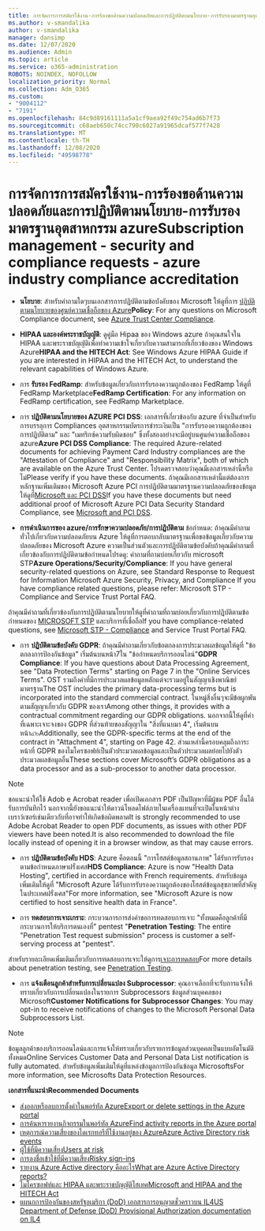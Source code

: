 ```yaml
---
title: การจัดการการสมัครใช้งาน-การร้องขอด้านความปลอดภัยและการปฏิบัติตามนโยบาย-การรับรองมาตรฐานอุตสาหกรรม azure
ms.author: v-smandalika
author: v-smandalika
manager: dansimp
ms.date: 12/07/2020
ms.audience: Admin
ms.topic: article
ms.service: o365-administration
ROBOTS: NOINDEX, NOFOLLOW
localization_priority: Normal
ms.collection: Adm_O365
ms.custom:
- "9004112"
- "7191"
ms.openlocfilehash: 84c9d89161111a5a1cf9aea92f49c754ad6b7f73
ms.sourcegitcommit: c68aeb650c74cc790c6027a91965dcaf577f7428
ms.translationtype: MT
ms.contentlocale: th-TH
ms.lasthandoff: 12/08/2020
ms.locfileid: "49598778"
---
```

# <a name="subscription-management---security-and-compliance-requests---azure-industry-compliance-accreditation"></a><span data-ttu-id="4abe8-102">การจัดการการสมัครใช้งาน-การร้องขอด้านความปลอดภัยและการปฏิบัติตามนโยบาย-การรับรองมาตรฐานอุตสาหกรรม azure</span><span class="sxs-lookup"><span data-stu-id="4abe8-102">Subscription management - security and compliance requests - azure industry compliance accreditation</span></span>

- <span data-ttu-id="4abe8-103">**นโยบาย**: สำหรับคำถามใดๆบนเอกสารการปฏิบัติตามข้อบังคับของ Microsoft ให้ดูที่การ [ปฏิบัติตามนโยบายของศูนย์ความเชื่อถือของ Azure](https://docs.microsoft.com/compliance/regulatory/offering-SOC)</span><span class="sxs-lookup"><span data-stu-id="4abe8-103">**Policy**: For any questions on Microsoft Compliance document, see [Azure Trust Center Compliance](https://docs.microsoft.com/compliance/regulatory/offering-SOC).</span></span>

- <span data-ttu-id="4abe8-104">**HIPAA และองค์พระราชบัญญัติ**: ดูคู่มือ Hipaa ของ Windows azure ถ้าคุณสนใจใน HIPAA และพระราชบัญญัติเพื่อทำความเข้าใจเกี่ยวกับความสามารถที่เกี่ยวข้องของ Windows Azure</span><span class="sxs-lookup"><span data-stu-id="4abe8-104">**HIPAA and the HITECH Act**: See Windows Azure HIPAA Guide if you are interested in HIPAA and the HITECH Act, to understand the relevant capabilities of Windows Azure.</span></span>

- <span data-ttu-id="4abe8-105">การ **รับรอง FedRamp**: สำหรับข้อมูลเกี่ยวกับการรับรองความถูกต้องของ FedRamp ให้ดูที่ FedRamp Marketplace</span><span class="sxs-lookup"><span data-stu-id="4abe8-105">**FedRamp Certification**: For any information on FedRamp certification, see FedRamp Marketplace.</span></span>

- <span data-ttu-id="4abe8-106">การ **ปฏิบัติตามนโยบายของ AZURE PCI DSS**: เอกสารที่เกี่ยวข้องกับ azure ที่จำเป็นสำหรับการบรรลุการ Compliances อุตสาหกรรมบัตรการชำระเงินเป็น "การรับรองความถูกต้องของการปฏิบัติตาม" และ "เมทริกซ์ความรับผิดชอบ" ซึ่งทั้งสองอย่างจะมีอยู่บนศูนย์ความเชื่อถือของ azure</span><span class="sxs-lookup"><span data-stu-id="4abe8-106">**Azure PCI DSS Compliance**: The required Azure-related documents for achieving Payment Card Industry compliances are the "Attestation of Compliance" and "Responsibility Matrix", both of which are available on the Azure Trust Center.</span></span> <span data-ttu-id="4abe8-107">โปรดตรวจสอบว่าคุณมีเอกสารเหล่านี้หรือไม่</span><span class="sxs-lookup"><span data-stu-id="4abe8-107">Please verify if you have these documents.</span></span> <span data-ttu-id="4abe8-108">ถ้าคุณมีเอกสารเหล่านี้แต่ต้องการหลักฐานเพิ่มเติมของ Microsoft Azure PCI การปฏิบัติตามมาตรฐานความปลอดภัยของข้อมูลให้ดูที่[Microsoft และ PCI DSS](https://docs.microsoft.com/compliance/regulatory/offering-PCI-DSS)</span><span class="sxs-lookup"><span data-stu-id="4abe8-108">If you have these documents but need additional proof of Microsoft Azure PCI Data Security Standard Compliance, see [Microsoft and PCI DSS](https://docs.microsoft.com/compliance/regulatory/offering-PCI-DSS).</span></span>

- <span data-ttu-id="4abe8-109">**การดำเนินการของ azure/การรักษาความปลอดภัย/การปฏิบัติตาม** ข้อกำหนด: ถ้าคุณมีคำถามทั่วไปเกี่ยวกับความปลอดภัยบน Azure ให้ดูที่การตอบกลับมาตรฐานเพื่อขอข้อมูลเกี่ยวกับความปลอดภัยของ Microsoft Azure ความเป็นส่วนตัวและการปฏิบัติตามข้อบังคับถ้าคุณมีคำถามที่เกี่ยวข้องกับการปฏิบัติตามข้อกำหนดโปรดดู: คำถามที่ถามบ่อยเกี่ยวกับ microsoft STP</span><span class="sxs-lookup"><span data-stu-id="4abe8-109">**Azure Operations/Security/Compliance**: If you have general security-related questions on Azure, see Standard Response to Request for Information Microsoft Azure Security, Privacy, and Compliance If you have compliance related questions, please refer: Microsoft STP - Compliance and Service Trust Portal FAQ.</span></span>

<span data-ttu-id="4abe8-110">ถ้าคุณมีคำถามที่เกี่ยวข้องกับการปฏิบัติตามนโยบายให้ดูที่คำถามที่ถามบ่อยเกี่ยวกับการปฏิบัติตามข้อกำหนดของ [MICROSOFT STP](https://www.microsoft.com/trust-center/compliance/compliance-overview) และบริการที่เชื่อถือ</span><span class="sxs-lookup"><span data-stu-id="4abe8-110">If you have compliance-related questions, see [Microsoft STP - Compliance](https://www.microsoft.com/trust-center/compliance/compliance-overview) and Service Trust Portal FAQ.</span></span>

- <span data-ttu-id="4abe8-111">การ **ปฏิบัติตามข้อบังคับ GDPR**: ถ้าคุณมีคำถามเกี่ยวกับข้อตกลงการประมวลผลข้อมูลให้ดูที่ "ข้อตกลงการป้องกันข้อมูล" เริ่มต้นบนหน้า7ใน "ข้อกำหนดบริการออนไลน์"</span><span class="sxs-lookup"><span data-stu-id="4abe8-111">**GDPR Compliance**: If you have questions about Data Processing Agreement, see "Data Protection Terms" starting on Page 7 in the "Online Services Terms".</span></span> <span data-ttu-id="4abe8-112">OST รวมถึงคำที่มีการประมวลผลข้อมูลหลักแต่จะรวมอยู่ในสัญญาเชิงพาณิชย์มาตรฐาน</span><span class="sxs-lookup"><span data-stu-id="4abe8-112">The OST includes the primary data-processing terms but is incorporated into the standard commercial contract.</span></span> <span data-ttu-id="4abe8-113">ในหมู่สิ่งอื่นๆจะมีข้อผูกพันตามสัญญาเกี่ยวกับ GDPR ของเรา</span><span class="sxs-lookup"><span data-stu-id="4abe8-113">Among other things, it provides with a contractual commitment regarding our GDPR obligations.</span></span> <span data-ttu-id="4abe8-114">นอกจากนี้ให้ดูที่คำที่เฉพาะเจาะจงของ GDPR ที่ส่วนท้ายของสัญญาใน "สิ่งที่แนบมา 4", เริ่มต้นบนหน้า๔๒</span><span class="sxs-lookup"><span data-stu-id="4abe8-114">Additionally, see the GDPR-specific terms at the end of the contract in "Attachment 4", starting on Page 42.</span></span> <span data-ttu-id="4abe8-115">ส่วนเหล่านี้ครอบคลุมถึงภาระหน้าที่ GDPR ของไมโครซอฟท์เป็นตัวประมวลผลข้อมูลและเป็นตัวประมวลผลย่อยไปยังตัวประมวลผลข้อมูลอื่น</span><span class="sxs-lookup"><span data-stu-id="4abe8-115">These sections cover Microsoft’s GDPR obligations as a data processor and as a sub-processor to another data processor.</span></span>

> [!NOTE]
> <span data-ttu-id="4abe8-116">ขอแนะนำให้ใช้ Adob e Acrobat reader เพื่อเปิดเอกสาร PDF เป็นปัญหาที่มีผู้ชม PDF อื่นได้รับการบันทึกไว้ นอกจากนี้ยังขอแนะนำให้ดาวน์โหลดไฟล์ภายในเครื่องแทนที่จะเปิดในหน้าต่างเบราว์เซอร์เช่นเดียวกับที่อาจทำให้เกิดข้อผิดพลาด</span><span class="sxs-lookup"><span data-stu-id="4abe8-116">It is strongly recommended to use Adobe Acrobat Reader to open PDF documents, as issues with other PDF viewers have been noted.It is also recommended to download the file locally instead of opening it in a browser window, as that may cause errors.</span></span>

- <span data-ttu-id="4abe8-117">การ **ปฏิบัติตามข้อบังคับ HDS**: Azure คือตอนนี้ "การโฮสต์ข้อมูลสถานภาพ" ได้รับการรับรองตามข้อกำหนดภาษาฝรั่งเศส</span><span class="sxs-lookup"><span data-stu-id="4abe8-117">**HDS Compliance**: Azure is now "Health Data Hosting", certified in accordance with French requirements.</span></span> <span data-ttu-id="4abe8-118">สำหรับข้อมูลเพิ่มเติมให้ดูที่ "Microsoft Azure ได้รับการรับรองความถูกต้องของโฮสต์ข้อมูลสุขภาพที่สำคัญในประเทศฝรั่งเศส"</span><span class="sxs-lookup"><span data-stu-id="4abe8-118">For more information, see "Microsoft Azure is now certified to host sensitive health data in France".</span></span>

- <span data-ttu-id="4abe8-119">การ **ทดสอบการเจาะเกราะ**: กระบวนการการส่งคำขอการทดสอบการเจาะ "ทั้งหมดคือลูกค้าที่มีกระบวนการให้บริการตนเองที่" pentest "</span><span class="sxs-lookup"><span data-stu-id="4abe8-119">**Penetration Testing**: The entire "Penetration Test request submission" process is customer a self-serving process at "pentest".</span></span>

<span data-ttu-id="4abe8-120">สำหรับรายละเอียดเพิ่มเติมเกี่ยวกับการทดสอบการเจาะให้ดูการ[เจาะการทดสอบ](https://docs.microsoft.com/azure/security/fundamentals/pen-testing)</span><span class="sxs-lookup"><span data-stu-id="4abe8-120">For more details about penetration testing, see [Penetration Testing](https://docs.microsoft.com/azure/security/fundamentals/pen-testing).</span></span>

- <span data-ttu-id="4abe8-121">การ **แจ้งเตือนลูกค้าสำหรับการเปลี่ยนแปลง Subprocessor**: คุณอาจเลือกที่จะรับการแจ้งให้ทราบเกี่ยวกับการเปลี่ยนแปลงในรายการ Subprocessors ข้อมูลส่วนบุคคลของ Microsoft</span><span class="sxs-lookup"><span data-stu-id="4abe8-121">**Customer Notifications for Subprocessor Changes**: You may opt-in to receive notifications of changes to the Microsoft Personal Data Subprocessors List.</span></span>

> [!NOTE]
> <span data-ttu-id="4abe8-122">ข้อมูลลูกค้าของบริการออนไลน์และการแจ้งให้ทราบเกี่ยวกับรายการข้อมูลส่วนบุคคลเป็นแบบอัตโนมัติทั้งหมด</span><span class="sxs-lookup"><span data-stu-id="4abe8-122">Online Services Customer Data and Personal Data List notification is fully automated.</span></span> <span data-ttu-id="4abe8-123">สำหรับข้อมูลเพิ่มเติมให้ดูที่แหล่งข้อมูลการป้องกันข้อมูล Microsofts</span><span class="sxs-lookup"><span data-stu-id="4abe8-123">For more information, see Microsofts Data Protection Resources.</span></span>

<span data-ttu-id="4abe8-124">**เอกสารที่แนะนำ**</span><span class="sxs-lookup"><span data-stu-id="4abe8-124">**Recommended Documents**</span></span>

- [<span data-ttu-id="4abe8-125">ส่งออกหรือลบการตั้งค่าในพอร์ทัล Azure</span><span class="sxs-lookup"><span data-stu-id="4abe8-125">Export or delete settings in the Azure portal</span></span>](https://docs.microsoft.com/azure/azure-portal/set-preferences)
- [<span data-ttu-id="4abe8-126">การค้นหารายงานกิจกรรมในพอร์ทัล Azure</span><span class="sxs-lookup"><span data-stu-id="4abe8-126">Find activity reports in the Azure portal</span></span>](https://docs.microsoft.com/azure/active-directory/reports-monitoring/howto-find-activity-reports)
- [<span data-ttu-id="4abe8-127">เหตุการณ์ความเสี่ยงของไดเรกทอรีที่ใช้งานอยู่ของ Azure</span><span class="sxs-lookup"><span data-stu-id="4abe8-127">Azure Active Directory risk events</span></span>](https://docs.microsoft.com/azure/active-directory/identity-protection/overview-identity-protection)
- [<span data-ttu-id="4abe8-128">ผู้ใช้ที่มีความเสี่ยง</span><span class="sxs-lookup"><span data-stu-id="4abe8-128">Users at risk</span></span>](https://docs.microsoft.com/azure/active-directory/identity-protection/overview-identity-protection)
- [<span data-ttu-id="4abe8-129">การลงชื่อเข้าใช้ที่มีความเสี่ยง</span><span class="sxs-lookup"><span data-stu-id="4abe8-129">Risky sign-ins</span></span>](https://docs.microsoft.com/azure/active-directory/identity-protection/overview-identity-protection)
- [<span data-ttu-id="4abe8-130">รายงาน Azure Active directory คืออะไร</span><span class="sxs-lookup"><span data-stu-id="4abe8-130">What are Azure Active Directory reports?</span></span>](https://docs.microsoft.com/azure/active-directory/reports-monitoring/overview-reports)
- [<span data-ttu-id="4abe8-131">ไมโครซอฟท์และ HIPAA และพระราชบัญญัติไฮเทค</span><span class="sxs-lookup"><span data-stu-id="4abe8-131">Microsoft and HIPAA and the HITECH Act</span></span>](https://docs.microsoft.com/compliance/regulatory/offering-hipaa-hitech)
- [<span data-ttu-id="4abe8-132">แผนกการป้องกันของสหรัฐอเมริกา (DoD) เอกสารการอนุญาตชั่วคราวบน IL4</span><span class="sxs-lookup"><span data-stu-id="4abe8-132">US Department of Defense (DoD) Provisional Authorization documentation on IL4</span></span>](https://docs.microsoft.com/compliance/regulatory/offering-DoD-DISA-L2-L4-L5)













